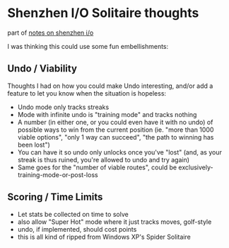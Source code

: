 # Shenzhen I/O Solitaire thoughts

part of [notes on shenzhen i/o](2b2f0ad4-07e4-4f50-a99e-bf070abd97cf.md)

I was thinking this could use some fun embellishments:

## Undo / Viability

Thoughts I had on how you could make Undo interesting, and/or add a feature to let you know when the situation is hopeless:

- Undo mode only tracks streaks
- Mode with infinite undo is "training mode" and tracks nothing
- A number (in either one, or you could even have it with no undo) of possible ways to win from the current position (ie. "more than 1000 viable options", "only 1 way can succeed", "the path to winning has been lost")
- You can have it so undo only unlocks once you've "lost" (and, as your streak is thus ruined, you're allowed to undo and try again)
- Same goes for the "number of viable routes", could be exclusively-training-mode-or-post-loss

## Scoring / Time Limits

- Let stats be collected on time to solve
- also allow "Super Hot" mode where it just tracks moves, golf-style
- undo, if implemented, should cost points
- this is all kind of ripped from Windows XP's Spider Solitaire
